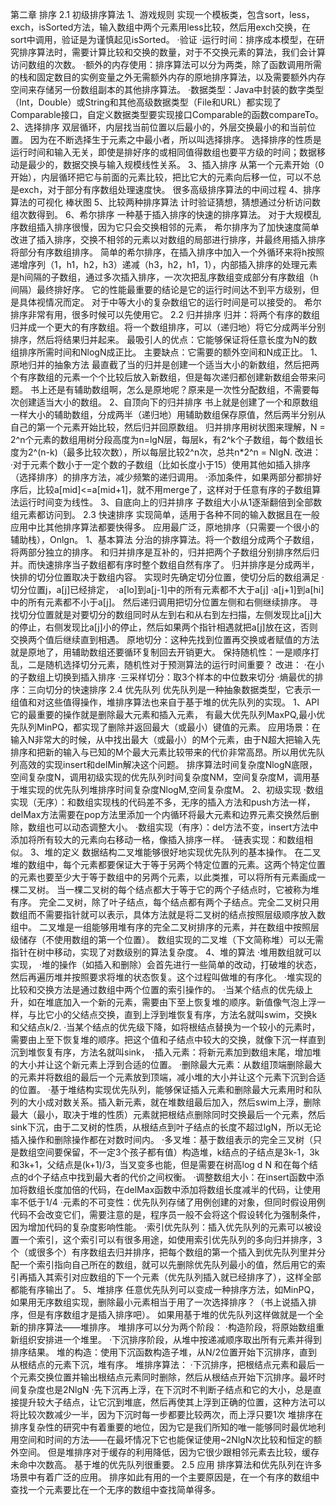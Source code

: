 第二章 排序
2.1 初级排序算法
  1、游戏规则
  实现一个模板类，包含sort，less，exch，isSorted方法，输入数组中两个元素用less比较，然后用exch交换，在sort中调用，验证是为谨慎起见isSorted。
  ·验证
  ·运行时间：排序成本模型，在研究排序算法时，需要计算比较和交换的数量，对于不交换元素的算法，我们会计算访问数组的次数。
  ·额外的内存使用：排序算法可以分为两类，除了函数调用所需的栈和固定数目的实例变量之外无需额外内存的原地排序算法，以及需要额外内存空间来存储另一份数组副本的其他排序算法。
  ·数据类型：Java中封装的数字类型（Int，Double）或String和其他高级数据类型（File和URL）都实现了Comparable接口，自定义数据类型要实现接口Comparable的函数compareTo。
  2、选择排序
  双层循环，内层找当前位置以后最小的，外层交换最小的和当前位置。
  因为在不断选择生于元素之中最小者，所以叫选择排序。
  选择排序的性质是运行时间和输入无关，即使是排好序的或相同值得数组也要平方级的时间；数据移动是最少的，数据交换与输入规模线性关系。
  3、插入排序
  从第一个元素开始（0开始），内层循环把它与前面的元素比较，把比它大的元素向后移一位，可以不总是exch，对于部分有序数组处理速度快。
  很多高级排序算法的中间过程
  4、排序算法的可视化
  棒状图
  5、比较两种排序算法
  计时验证猜想，猜想通过分析访问数组次数得到。
  6、希尔排序
  一种基于插入排序的快速的排序算法。
  对于大规模乱序数组插入排序很慢，因为它只会交换相邻的元素，
  希尔排序为了加快速度简单改进了插入排序，交换不相邻的元素以对数组的局部进行排序，并最终用插入排序将部分有序数组排序。
  简单的希尔排序，在插入排序中加入一个外循环来将h按照递增序列（1，h1，h2，h3）递减（h3，h2，h1，1），内部插入排序的处理元素是h间隔的子数组，通过多次插入排序，一次次把乱序数组变成部分有序数组（h间隔）最终排好序。
  它的性能最重要的结论是它的运行时间达不到平方级别，但是具体视情况而定。
  对于中等大小的复杂数组它的运行时间是可以接受的。
  希尔排序非常有用，很多时候可以先使用它。
2.2 归并排序
  归并：将两个有序的数组归并成一个更大的有序数组。将一个数组排序，可以（递归地）将它分成两半分别排序，然后将结果归并起来。
  最吸引人的优点：它能够保证将任意长度为N的数组排序所需时间和NlogN成正比。
  主要缺点：它需要的额外空间和N成正比。
  1、原地归并的抽象方法
  最直截了当的归并是创建一个适当大小的新数组，然后把两个有序数组的元素一个个比较后放入新数组，但是每次递归都创建新数组会带来问题。
  书上还是有辅助数组啊，怎么是原地呢？原来是一次性分配数组，不需要每次创建适当大小的数组。
  2、自顶向下的归并排序
  书上就是创建了一个和原数组一样大小的辅助数组，分成两半（递归地）用辅助数组保存原值，然后两半分别从自己的第一个元素开始比较，然后归并回原数组。
  归并排序用树状图来理解，N = 2^n个元素的数组用树分段高度为n=lgN层，每层k，有2^k个子数组，每个数组长度为2^(n-k)（最多比较次数），所以每层比较2^n次，总共n*2^n = NlgN.
  改进：
  ·对于元素个数小于一定个数的子数组（比如长度小于15）使用其他如插入排序（选择排序）的排序方法，减少频繁的递归调用。
  ·添加条件，如果两部分都排好序后，比较a[mid]<=a[mid+1]，就不用merge了，这样对于任意有序的子数组算法运行时间变为线性。
  3、自底向上的归并排序
  子数组大小从1逐渐翻倍到全部数组元素都访问到。
2.3 快速排序
  实现简单，适用于各种不同的输入数据且在一般应用中比其他排序算法都要快得多。
  应用最广泛，原地排序（只需要一个很小的辅助栈），Onlgn。
  1、基本算法
  分治的排序算法。将一个数组分成两个子数组，将两部分独立的排序。
  和归并排序是互补的，归并把两个子数组分别排序然后归并。而快速排序当子数组都有序时整个数组自然有序了。
  归并排序是分成两半，快排的切分位置取决于数组内容。
  实现时先确定切分位置，使切分后的数组满足
  ·切分位置j，a[j]已经排定，
  ·a[lo]到a[j-1]中的所有元素都不大于a[j]
  ·a[j+1]到a[hi]中的所有元素都不小于a[j]。
  然后递归调用把切分位置左侧和右侧继续排序。
  寻找切分位置就是对要切分的数组同时从左到右和从右到左扫描，左侧发现比a[j]大的停止，右侧发现比a[j]小的停止，然后如果两个指针相遇就把a[j]放在这，否则交换两个值后继续直到相遇。
  原地切分：这种先找到位置再交换或者赋值的方法就是原地了，用辅助数组还要循环复制回去开销更大。
  保持随机性：一是顺序打乱，二是随机选择切分元素，随机性对于预测算法的运行时间重要？
  改进：
  ·在小的子数组上切换到插入排序
  ·三采样切分：取3个样本的中位数来切分
  ·熵最优的排序：三向切分的快速排序
2.4 优先队列
  优先队列是一种抽象数据类型，它表示一组值和对这些值得操作，堆排序算法也来自于基于堆的优先队列的实现。
  1、API
  它的最重要的操作就是删除最大元素和插入元素，
  有最大优先队列MaxPQ,最小优先队列MinPQ，都实现了删除并返回最大（或最小）键值的元素。
  应用场景：在输入N非常大的时候，从中找出最大（或最小）的M个元素，由于N超大把输入先排序和把新的输入与已知的M个最大元素比较带来的代价非常高昂。所以用优先队列高效的实现insert和delMin解决这个问题。
  排序算法时间复杂度NlogN底限，空间复杂度N，调用初级实现的优先队列时间复杂度NM，空间复杂度M，调用基于堆实现的优先队列堆排序时间复杂度NlogM,空间复杂度M。
  2、初级实现
  ·数组实现（无序）：和数组实现栈的代码差不多，无序的插入方法和push方法一样，delMax方法需要在pop方法里添加一个内循环将最大元素和边界元素交换然后删除，数组也可以动态调整大小。
  ·数组实现（有序）：del方法不变，insert方法中添加将所有较大的元素向右移动一格，像插入排序一样。
  ·链表实现：和数组相似。
  3、堆的定义
  数据结构二叉堆能够很好地实现优先队列的基本操作。
  在二叉堆的数组中，每个元素都要保证大于等于另两个特定位置的元素。这两个特定位置的元素也要至少大于等于数组中的另两个元素，以此类推，可以将所有元素画成一棵二叉树。
  当一棵二叉树的每个结点都大于等于它的两个子结点时，它被称为堆有序。
  完全二叉树，除了叶子结点，每个结点都有两个子结点。完全二叉树只用数组而不需要指针就可以表示，具体方法就是将二叉树的结点按照层级顺序放入数组中。
  二叉堆是一组能够用堆有序的完全二叉树排序的元素，并在数组中按照层级储存（不使用数组的第一个位置）。
  数组实现的二叉堆（下文简称堆）可以无需指针在树中移动，实现了对数级别的算法复杂度。
  4、堆的算法
  ·堆用数组就可以实现，
  ·堆的操作（如插入和删除）会首先进行一些简单的改动，打破堆的状态，然后再遍历堆并按照要求将堆的状态恢复。这个过程叫做堆的有序化。
  ·堆实现的比较和交换方法是通过数组中两个位置的索引操作的。
  ·当某个结点的优先级上升，如在堆底加入一个新的元素，需要由下至上恢复堆的顺序。新值像气泡上浮一样，与比它小的父结点交换，直到上浮到堆恢复有序，方法名就叫swim，交换k和父结点k/2.
  ·当某个结点的优先级下降，如将根结点替换为一个较小的元素时，需要由上至下恢复堆的顺序。把这个值和子结点中较大的交换，就像下沉一样直到沉到堆恢复有序，方法名就叫sink，
  ·插入元素：将新元素加到数组末尾，增加堆的大小并让这个新元素上浮到合适的位置。
  ·删除最大元素：从数组顶端删除最大的元素并将数组的最后一个元素放到顶端，减小堆的大小并让这个元素下沉到合适的位置。
  ·基于堆结构实现优先队列，能够保证插入元素和删除最大元素用时和队列的大小成对数关系。插入新元素，就在堆数组最后加入，然后swim上浮，删除最大（最小，取决于堆的性质）元素就把根结点删除同时交换最后一个元素，然后sink下沉，由于二叉树的性质，从根结点到叶子结点的长度不超过lgN，所以无论插入操作和删除操作都在对数时间内。
  ·多叉堆：基于数组表示的完全三叉树（只是数组空间要保留，不一定3个孩子都有值）构造堆，k结点的子结点是3k-1，3k和3k+1，父结点是(k+1)/3，当叉变多也能，但是需要在树高log d N 和在每个结点的d个子结点中找到最大者的代价之间权衡。
  ·调整数组大小：在insert函数中添加将数组长度加倍的代码，在delMax函数中添加将数组长度减半的代码，让使用率不低于1/4
  ·元素的不可变性：优先队列存储了用例创建的对象，但同时假设用例代码不会改变它们，需要注意的是，程序员一般不会将这个假设转化为强制条件，因为增加代码的复杂度影响性能。
  ·索引优先队列：插入优先队列的元素可以被设置一个索引，这个索引可以有很多用途，如使用索引优先队列的多向归并排序，3个（或很多个）有序数组去归并排序，把每个数组的第一个插入到优先队列里并分配一个索引指向自己所在的数组，就可以先删除优先队列最小的值，然后用它的索引再插入其索引对应数组的下一个元素（优先队列插入就已经排序了），这样全部都能有序输出了。
  5、堆排序
  任意优先队列可以变成一种排序方法，如MinPQ，如果用无序数组实现，删除最小元素相当于用了一次选择排序？（书上说插入排序，但是有序数组才是插入排序吧）。
  如果用基于堆的优先队列这样做就是一个全新的排序算法——堆排序。
  堆排序可以分为两个阶段：
  ·构造阶段，将原始数组重新组织安排进一个堆里。
  ·下沉排序阶段，从堆中按递减顺序取出所有元素并得到排序结果。
  堆的构造：使用下沉函数构造子堆，从N/2位置开始下沉排序，直到从根结点的元素下沉，堆有序。
  堆排序算法：
  ·下沉排序，把根结点元素和最后一个元素交换位置并输出根结点元素同时删除，然后从根结点开始下沉排序。最坏时间复杂度也是2NlgN
  ·先下沉再上浮，在下沉时不判断子结点和它的大小，总是直接提升较大子结点，让它沉到堆底，然后再使其上浮到正确的位置，这种方法可以将比较次数减少一半，因为下沉时每一步都要比较两次，而上浮只要1次
  堆排序在排序复杂性的研究中有着重要的地位，因为它是我们所知的唯一能够同时最优地利用空间和时间的方法——在最坏情况下它也能保证使用~2NlgN次比较和恒定的额外空间。
  但是堆排序对于缓存的利用降低，因为它很少跟相邻元素去比较，缓存未命中次数高。
  基于堆的优先队列很重要。
2.5 应用
  排序算法和优先队列在许多场景中有着广泛的应用。
  排序如此有用的一个主要原因是，在一个有序的数组中查找一个元素要比在一个无序的数组中查找简单得多。
  

